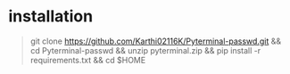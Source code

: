 # installation
>git clone https://github.com/Karthi02116K/Pyterminal-passwd.git && cd Pyterminal-passwd && unzip pyterminal.zip && pip install -r requirements.txt && cd $HOME
>
